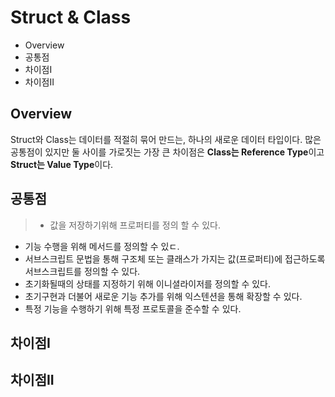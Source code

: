 # Struct & Class

- Overview
- 공통점
- 차이점I
- 차이점II


## Overview

 Struct와 Class는 데이터를 적절히 묶어 만드는, 하나의 새로운 데이터 타입이다. 많은 공통점이 있지만 둘 사이를 가로짓는 가장 큰 차이점은 **Class는 Reference Type**이고 **Struct는 Value Type**이다.  

## 공통점

> - 값을 저장하기위해 프로퍼티를 정의 할 수 있다.
- 기능 수행을 위해 메서드를 정의할 수 있ㄷ.
- 서브스크립트 문법을 통해 구조체 또는 클래스가 가지는 값(프로퍼티)에 접근하도록 서브스크립트를 정의할 수 있다.
- 초기화될때의 상태를 지정하기 위해 이니셜라이저를 정의할 수 있다.
- 초기구현과 더불어 새로운 기능 추가를 위해 익스텐션을 통해 확장할 수 있다.
- 특정 기능을 수행하기 위해 특정 프로토콜을 준수할 수 있다.

## 차이점I

## 차이점II

